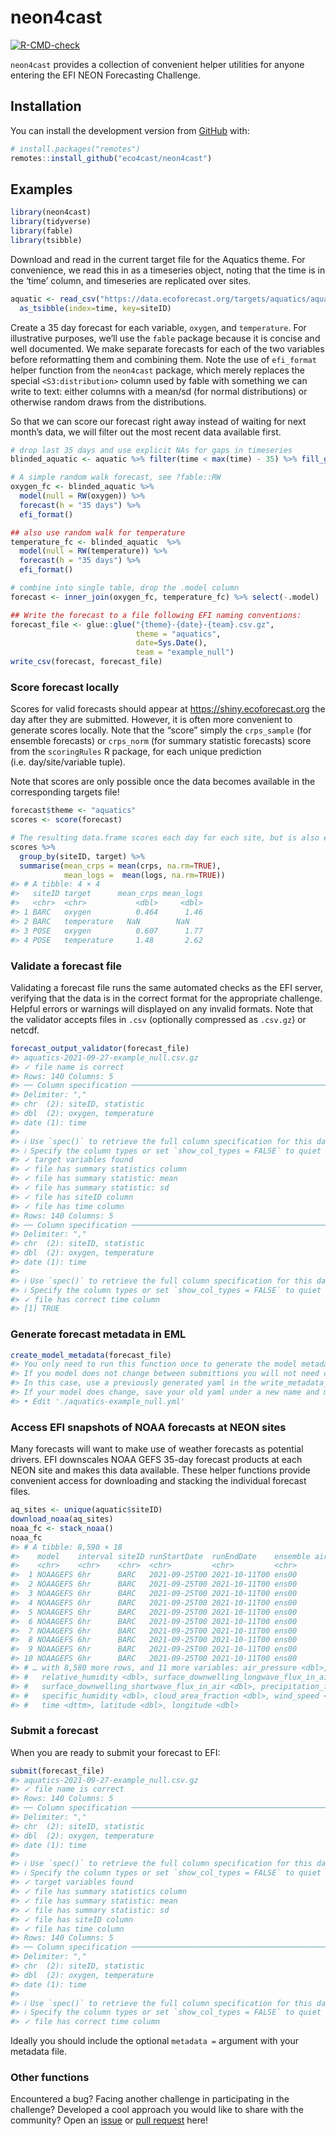 
<!-- README.md is generated from README.Rmd. Please edit that file -->

# neon4cast

<!-- badges: start -->

[![R-CMD-check](https://github.com/eco4cast/neon4cast/workflows/R-CMD-check/badge.svg)](https://github.com/eco4cast/neon4cast/actions)
<!-- badges: end -->

`neon4cast` provides a collection of convenient helper utilities for
anyone entering the EFI NEON Forecasting Challenge.

## Installation

You can install the development version from
[GitHub](https://github.com/) with:

``` r
# install.packages("remotes")
remotes::install_github("eco4cast/neon4cast")
```

## Examples

``` r
library(neon4cast)
library(tidyverse)
library(fable)
library(tsibble)
```

Download and read in the current target file for the Aquatics theme. For
convenience, we read this in as a timeseries object, noting that the
time is in the ‘time’ column, and timeseries are replicated over sites.

``` r
aquatic <- read_csv("https://data.ecoforecast.org/targets/aquatics/aquatics-targets.csv.gz") %>% 
  as_tsibble(index=time, key=siteID)
```

Create a 35 day forecast for each variable, `oxygen`, and `temperature`.
For illustrative purposes, we’ll use the `fable` package because it is
concise and well documented. We make separate forecasts for each of the
two variables before reformatting them and combining them. Note the use
of `efi_format` helper function from the `neon4cast` package, which
merely replaces the special `<S3:distribution>` column used by fable
with something we can write to text: either columns with a mean/sd (for
normal distributions) or otherwise random draws from the distributions.

So that we can score our forecast right away instead of waiting for next
month’s data, we will filter out the most recent data available first.

``` r
# drop last 35 days and use explicit NAs for gaps in timeseries
blinded_aquatic <- aquatic %>% filter(time < max(time) - 35) %>% fill_gaps()

# A simple random walk forecast, see ?fable::RW
oxygen_fc <- blinded_aquatic %>%
  model(null = RW(oxygen)) %>%
  forecast(h = "35 days") %>%
  efi_format()

## also use random walk for temperature
temperature_fc <- blinded_aquatic  %>%
  model(null = RW(temperature)) %>%
  forecast(h = "35 days") %>%
  efi_format()

# combine into single table, drop the .model column
forecast <- inner_join(oxygen_fc, temperature_fc) %>% select(-.model)

## Write the forecast to a file following EFI naming conventions:
forecast_file <- glue::glue("{theme}-{date}-{team}.csv.gz",
                            theme = "aquatics", 
                            date=Sys.Date(),
                            team = "example_null")
write_csv(forecast, forecast_file)
```

### Score forecast locally

Scores for valid forecasts should appear at
<https://shiny.ecoforecast.org> the day after they are submitted.
However, it is often more convenient to generate scores locally. Note
that the “score” simply the `crps_sample` (for ensemble forecasts) or
`crps_norm` (for summary statistic forecasts) score from the
`scoringRules` R package, for each unique prediction
(i.e. day/site/variable tuple).

Note that scores are only possible once the data becomes available in
the corresponding targets file!

``` r
forecast$theme <- "aquatics"
scores <- score(forecast)

# The resulting data.frame scores each day for each site, but is also easy to summarize:
scores %>% 
  group_by(siteID, target) %>% 
  summarise(mean_crps = mean(crps, na.rm=TRUE),
            mean_logs =  mean(logs, na.rm=TRUE))
#> # A tibble: 4 × 4
#>   siteID target      mean_crps mean_logs
#>   <chr>  <chr>           <dbl>     <dbl>
#> 1 BARC   oxygen          0.464      1.46
#> 2 BARC   temperature   NaN        NaN   
#> 3 POSE   oxygen          0.607      1.77
#> 4 POSE   temperature     1.48       2.62
```

### Validate a forecast file

Validating a forecast file runs the same automated checks as the EFI
server, verifying that the data is in the correct format for the
appropriate challenge. Helpful errors or warnings will displayed on any
invalid formats. Note that the validator accepts files in `.csv`
(optionally compressed as `.csv.gz`) or netcdf.

``` r
forecast_output_validator(forecast_file)
#> aquatics-2021-09-27-example_null.csv.gz
#> ✓ file name is correct
#> Rows: 140 Columns: 5
#> ── Column specification ────────────────────────────────────────────────────────
#> Delimiter: ","
#> chr  (2): siteID, statistic
#> dbl  (2): oxygen, temperature
#> date (1): time
#> 
#> ℹ Use `spec()` to retrieve the full column specification for this data.
#> ℹ Specify the column types or set `show_col_types = FALSE` to quiet this message.
#> ✓ target variables found
#> ✓ file has summary statistics column
#> ✓ file has summary statistic: mean
#> ✓ file has summary statistic: sd
#> ✓ file has siteID column
#> ✓ file has time column
#> Rows: 140 Columns: 5
#> ── Column specification ────────────────────────────────────────────────────────
#> Delimiter: ","
#> chr  (2): siteID, statistic
#> dbl  (2): oxygen, temperature
#> date (1): time
#> 
#> ℹ Use `spec()` to retrieve the full column specification for this data.
#> ℹ Specify the column types or set `show_col_types = FALSE` to quiet this message.
#> ✓ file has correct time column
#> [1] TRUE
```

### Generate forecast metadata in EML

``` r
create_model_metadata(forecast_file)
#> You only need to run this function once to generate the model metadata template.
#> If you model does not change between submittions you will not need change the yml.
#> In this case, use a previously generated yaml in the write_metadata_eml() call
#> If your model does change, save your old yaml under a new name and modify
#> • Edit './aquatics-example_null.yml'
```

### Access EFI snapshots of NOAA forecasts at NEON sites

Many forecasts will want to make use of weather forecasts as potential
drivers. EFI downscales NOAA GEFS 35-day forecast products at each NEON
site and makes this data available. These helper functions provide
convenient access for downloading and stacking the individual forecast
files.

``` r
aq_sites <- unique(aquatic$siteID)
download_noaa(aq_sites)
noaa_fc <- stack_noaa()
noaa_fc
#> # A tibble: 8,590 × 18
#>    model    interval siteID runStartDate  runEndDate    ensemble air_temperature
#>    <chr>    <chr>    <chr>  <chr>         <chr>         <chr>              <dbl>
#>  1 NOAAGEFS 6hr      BARC   2021-09-25T00 2021-10-11T00 ens00               298.
#>  2 NOAAGEFS 6hr      BARC   2021-09-25T00 2021-10-11T00 ens00               294.
#>  3 NOAAGEFS 6hr      BARC   2021-09-25T00 2021-10-11T00 ens00               294.
#>  4 NOAAGEFS 6hr      BARC   2021-09-25T00 2021-10-11T00 ens00               304.
#>  5 NOAAGEFS 6hr      BARC   2021-09-25T00 2021-10-11T00 ens00               298.
#>  6 NOAAGEFS 6hr      BARC   2021-09-25T00 2021-10-11T00 ens00               294.
#>  7 NOAAGEFS 6hr      BARC   2021-09-25T00 2021-10-11T00 ens00               293.
#>  8 NOAAGEFS 6hr      BARC   2021-09-25T00 2021-10-11T00 ens00               304.
#>  9 NOAAGEFS 6hr      BARC   2021-09-25T00 2021-10-11T00 ens00               298.
#> 10 NOAAGEFS 6hr      BARC   2021-09-25T00 2021-10-11T00 ens00               294.
#> # … with 8,580 more rows, and 11 more variables: air_pressure <dbl>,
#> #   relative_humidity <dbl>, surface_downwelling_longwave_flux_in_air <dbl>,
#> #   surface_downwelling_shortwave_flux_in_air <dbl>, precipitation_flux <dbl>,
#> #   specific_humidity <dbl>, cloud_area_fraction <dbl>, wind_speed <dbl>,
#> #   time <dttm>, latitude <dbl>, longitude <dbl>
```

### Submit a forecast

When you are ready to submit your forecast to EFI:

``` r
submit(forecast_file)
#> aquatics-2021-09-27-example_null.csv.gz
#> ✓ file name is correct
#> Rows: 140 Columns: 5
#> ── Column specification ────────────────────────────────────────────────────────
#> Delimiter: ","
#> chr  (2): siteID, statistic
#> dbl  (2): oxygen, temperature
#> date (1): time
#> 
#> ℹ Use `spec()` to retrieve the full column specification for this data.
#> ℹ Specify the column types or set `show_col_types = FALSE` to quiet this message.
#> ✓ target variables found
#> ✓ file has summary statistics column
#> ✓ file has summary statistic: mean
#> ✓ file has summary statistic: sd
#> ✓ file has siteID column
#> ✓ file has time column
#> Rows: 140 Columns: 5
#> ── Column specification ────────────────────────────────────────────────────────
#> Delimiter: ","
#> chr  (2): siteID, statistic
#> dbl  (2): oxygen, temperature
#> date (1): time
#> 
#> ℹ Use `spec()` to retrieve the full column specification for this data.
#> ℹ Specify the column types or set `show_col_types = FALSE` to quiet this message.
#> ✓ file has correct time column
```

Ideally you should include the optional `metadata =` argument with your
metadata file.

### Other functions

Encountered a bug? Facing another challenge in participating in the
challenge? Developed a cool approach you would like to share with the
community? Open an [issue](https://github.com/eco4cast/neon4cast/issues)
or [pull request](https://github.com/eco4cast/neon4cast/pulls) here!
